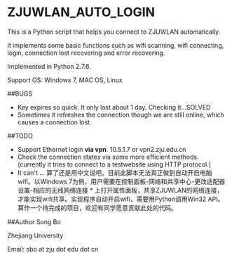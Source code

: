 ZJUWLAN_AUTO_LOGIN
==================
This is a Python script that helps you connect to ZJUWLAN automatically.

It implements some basic functions such as wifi scanning, wifi connecting, login, connection lost recovering and error recovering.

Implemented in Python 2.7.6.

Support OS: Windows 7, MAC OS, Linux

##BUGS
- Key expires so quick. It only last about 1 day. Checking it...SOLVED
- Sometimes it refreshes the connection though we are still online, which causes a connection lost.

##TODO 
- Support Ethernet login **via vpn**. 10.5.1.7 or vpn2.zju.edu.cn
- Check the connection states via some more efficient methods. (currently it tries to connect to a testwebsite using HTTP protocol.)
- It can't ... 算了还是用中文说吧。目前此脚本无法真正做到自动开启电脑wifi。以Windows 7为例，用户需要在控制面板-网络和共享中心-更改适配器设置-相应的无线网络连接 * 上打开属性面板，共享ZJUWLAN的网络连接，才能实现wifi共享。实现程序自动开启wifi，需要用Python调用Win32 API。算作一个待完成的项目，欢迎有同学愿意贡献此处的代码。

##Author
Song Bo

Zhejiang University

Email: sbo at zju dot edu dot cn
